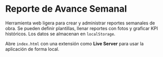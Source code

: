 # Reporte de Avance Semanal

Herramienta web ligera para crear y administrar reportes semanales de obra. Se pueden definir plantillas, llenar reportes con fotos y graficar KPI históricos. Los datos se almacenan en `localStorage`.

Abre `index.html` con una extensión como **Live Server** para usar la aplicación de forma local.
